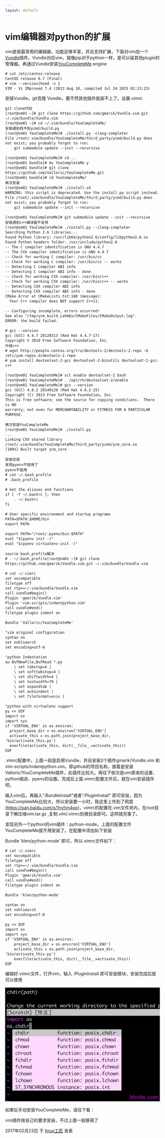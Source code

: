 ```yaml
---
layout: default
---
```


# vim编辑器对python的扩展

vim是我最常用的编辑器，功能足够丰富，并且支持扩展，下面对vim加一个[Vundle](https://github.com/VundleVim/Vundle.vim)插件。Vundle对应vim，就像pip对于python一样，是可以装其他plugin的管理器。再通过Vundle安装[YouCompleteMe](https://github.com/Valloric/YouCompleteMe) engine

```
# cat /etc/centos-release
CentOS release 6.7 (Final)
# vim --version|head -n 1
VIM - Vi IMproved 7.4 (2013 Aug 10, compiled Jul 24 2015 02:23:23)
```

安装Vundle，git克隆 Vundle，要不然其他插件就装不上了。设置.vimrc

```
git clone代码
[root@vm01 ~]# git clone https://github.com/gmarik/Vundle.vim.git ~/.vim/bundle/Vundle.vim
[root@vm01 ~]# cd ~/.vim/bundle/YouCompleteMe/
安装遇到找不到ycmd/build.py
[root@vm01 YouCompleteMe]# ./install.py -clang-completer
File /root/.vim/bundle/YouCompleteMe/third_party/ycmd/build.py does not exist; you probably forgot to run:
	git submodule update --init --recursive
 
[root@vm01 YouCompleteMe]# cd ..
[root@vm01 bundle]# mv YouCompleteMe y
[root@vm01 bundle]# git clone https://github.com/Valloric/YouCompleteMe.git
[root@vm01 bundle]# cd YouCompleteMe/
再次安装
[root@vm01 YouCompleteMe]# ./install.sh
WARNING: this script is deprecated. Use the install.py script instead.
File /root/.vim/bundle/YouCompleteMe/third_party/ycmd/build.py does not exist; you probably forgot to run:
	git submodule update --init --recursive
 
[root@vm01 YouCompleteMe]# git submodule update --init --recursive
安装遇到c++编译器不支持
[root@vm01 YouCompleteMe]# ./install.py --clang-completer
Searching Python 2.6 libraries...
Found Python library: /usr/lib64/python2.6/config/libpython2.6.so
Found Python headers folder: /usr/include/python2.6
-- The C compiler identification is GNU 4.4.7
-- The CXX compiler identification is GNU 4.4.7
-- Check for working C compiler: /usr/bin/cc
-- Check for working C compiler: /usr/bin/cc -- works
-- Detecting C compiler ABI info
-- Detecting C compiler ABI info - done
-- Check for working CXX compiler: /usr/bin/c++
-- Check for working CXX compiler: /usr/bin/c++ -- works
-- Detecting CXX compiler ABI info
-- Detecting CXX compiler ABI info - done
CMake Error at CMakeLists.txt:188 (message):
  Your C++ compiler does NOT support C++11.
 
-- Configuring incomplete, errors occurred!
See also "/tmp/ycm_build_LaVmEo/CMakeFiles/CMakeOutput.log".
ERROR: the build failed.
 
# gcc --version
gcc (GCC) 4.4.7 20120313 (Red Hat 4.4.7-17)
Copyright © 2010 Free Software Foundation, Inc.
升级c++
# wget http://people.centos.org/tru/devtools-2/devtools-2.repo -O /etc/yum.repos.d/devtools-2.repo
# yum install devtoolset-2-gcc devtoolset-2-binutils devtoolset-2-gcc-c++
 
[root@vm01 YouCompleteMe]# scl enable devtoolset-2 bash
[root@vm01 YouCompleteMe]# . /opt/rh/devtoolset-2/enable
[root@vm01 YouCompleteMe]# gcc --version
gcc (GCC) 4.8.2 20140120 (Red Hat 4.8.2-15)
Copyright (C) 2013 Free Software Foundation, Inc.
This is free software; see the source for copying conditions.  There is NO
warranty; not even for MERCHANTABILITY or FITNESS FOR A PARTICULAR PURPOSE.
 
再次安装YouCompleteMe
[root@vm01 YouCompleteMe]# ./install.py
...
Linking CXX shared library /root/.vim/bundle/YouCompleteMe/third_party/ycmd/ycm_core.so
[100%] Built target ycm_core
 
安装完成
发现pyenv不能用了
pyenv不能用
# cat ~/.bash_profile
# .bash_profile
 
# Get the aliases and functions
if [ -f ~/.bashrc ]; then
	. ~/.bashrc
fi
 
# User specific environment and startup programs
PATH=$PATH:$HOME/bin
export PATH
 
export PATH="/root/.pyenv/bin:$PATH"
eval "$(pyenv init -)"
eval "$(pyenv virtualenv-init -)"
 
source bash_profile解决
# . ~/.bash_profile[root@vm01 ~]# git clone https://github.com/gmarik/Vundle.vim.git ~/.vim/bundle/Vundle.vim
 
# cat ~/.vimrc
set nocompatible
filetype off
set rtp+=~/.vim/bundle/Vundle.vim
call vundle#begin()
Plugin 'gmarik/Vundle.vim'
Plugin 'vim-scripts/indentpython.vim'
call vundle#end()            
filetype plugin indent on 
 
Bundle 'Valloric/YouCompleteMe'
 
"vim original configuration
syntax on
set nohlsearch
set encoding=utf-8
 
"python Indentation
au BufNewFile,BufRead *.py
    \ set tabstop=4 |
    \ set softtabstop=4 |
    \ set shiftwidth=4 |
    \ set textwidth=79 |
    \ set expandtab |
    \ set autoindent |
    \ set fileformat=unix |
 
"python with virtualenv support
py << EOF
import os
import sys
if 'VIRTUAL_ENV' in os.environ:
  project_base_dir = os.environ['VIRTUAL_ENV']
  activate_this = os.path.join(project_base_dir, 'bin/activate_this.py')
  execfile(activate_this, dict(__file__=activate_this))
EOF
```

.vimrc配置中，上面一段是启用Vundle，并且安装2个插件gmarik/Vundle.vim 和 vim-scripts/indentpython.vim，即github的项目名称。接着是安装Valloric/YouCompleteMe插件，此插件比较大。再往下依次是vim原来的设置、python缩进、pyenv的设置。完成后上面.vimrc配置文件后，就在vim安装插件吧。

输入vim后，再输入”:BundleInstall”或者”:PluginInstall” 即可安装，因为YouCompleteMe比较大，所以安装要一小时，我这里上传到了网盘(https://pan.baidu.com/s/1nvhm4op)，vimrc的配置在.vim文件夹内，在root目录下解压缩vim.tar.gz ,复制.vim/.vimrc到根目录即可。这样就完事了。

发现另外一个python的vim插件：python-mode，上面的配置文件YouCompleteMe就不用安装了。在配置中添加如下安装

Bundle ‘klen/python-mode’ 即可，所以.vimrc文件如下：

```
# cat ~/.vimrc 
set nocompatible
filetype off
set rtp+=~/.vim/bundle/Vundle.vim
call vundle#begin()
Plugin 'gmarik/Vundle.vim'
call vundle#end()            
filetype plugin indent on 
 
Bundle 'klen/python-mode'
 
syntax on
set nohlsearch
set encoding=utf-8
 
py << EOF
import os
import sys
if 'VIRTUAL_ENV' in os.environ:
	project_base_dir = os.environ['VIRTUAL_ENV']
	activate_this = os.path.join(project_base_dir, 'bin/activate_this.py')
	execfile(activate_this, dict(__file__=activate_this))
EOF
```

编辑好.vimrc文件，打开vim，输入 :PluginInstall 即可安装模块，安装完成后就可以使用

![vim编辑器对python的扩展 - 第1张](../images/2017/02/QQ20170223-174401@2x.png)

如果玩手动安装YouCompleteMe，请往下看：

vim插件按自己的要求安装，不过上面一般够用了

2017年02月23日 于 [linux工匠](http://www.bbotte.com/) 发表

